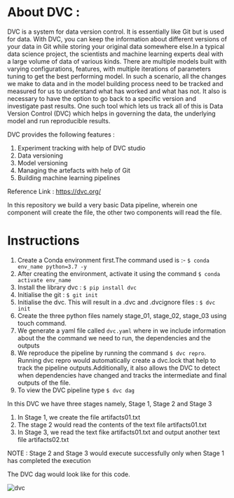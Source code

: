 # About DVC :
DVC is a system for data version control. It is essentially like Git but is used for data. With DVC, you can keep the information about different versions of your data in Git while storing your original data somewhere else.In a typical data science project, the scientists and machine learning experts deal with a large volume of data of various kinds. There are multiple models built with varying configurations, features, with multiple iterations of parameters tuning to get the best performing model. In such a scenario, all the changes we make to data and in the model building process need to be tracked and measured for us to understand what has worked and what has not. It also is necessary to have the option to go back to a specific version and investigate past results. One such tool which lets us track all of this is Data Version Control (DVC) which helps in governing the data, the underlying model and run reproducible results.

DVC provides the following features :
1. Experiment tracking with help of DVC studio
2. Data versioning
3. Model versioning
4. Managing the artefacts with help of Git
5. Building machine learning pipelines

Reference Link : https://dvc.org/

In this repository we build a very basic Data pipeline, wherein one component will create the file, the other two components will read the file.

# Instructions

1. Create a Conda environment first.The command used is :- `$ conda env_name python=3.7 -y`
2. After creating the environment, activate it using the command `$ conda activate env_name`
3. Install the library dvc : `$ pip install dvc`
4. Initialise the git : `$ git init`
5. Initialise the dvc. This will result in a .dvc and .dvcignore files : `$ dvc init`
7. Create the three python files namely stage_01, stage_02, stage_03 using touch command.
8. We generate a yaml file called `dvc.yaml` where in we include information about the the command we need to run, the dependencies and the outputs
9. We reproduce the pipeline by running the command `$ dvc repro`. Running dvc repro would automatically create a dvc.lock that help to track the pipeline outputs.Additionally, it also allows the DVC to detect when dependencies have changed and tracks the intermediate and final outputs of the file.
10. To view the DVC pipeline type `$ dvc dag`

In this DVC we have three stages namely, Stage 1, Stage 2 and Stage 3

1. In Stage 1, we create the file artifacts01.txt
2. The stage 2 would read the contents of the text file artifacts01.txt
3. In Stage 3, we read the text fike artifacts01.txt and output another text file artifacts02.txt

NOTE : Stage 2 and Stage 3 would execute successfully only when Stage 1 has completed the execution

The DVC dag would look like for this code.

![dvc](https://user-images.githubusercontent.com/45694329/134889028-561dd3e0-97c1-4d76-8c24-6865a479dc9a.png)

